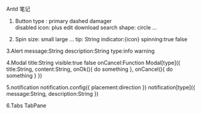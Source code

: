 Antd 笔记

1. Button
type : primary  dashed   damager  
disabled
icon: plus edit download search 
shape: circle ...

2. Spin
size: small large ...
tip: String
<Spin><Component /></Spin>
indicator:{icon}
spinning:true false

3.Alert
message:String
description:String
type:info warning

4.Modal
title:String
visible:true false
onCancel:Function
Modal[type]({
  title:String,
  content:String,
  onOk(){
    do something
  },
  onCancel(){
    do something
  }
})

5.notification
notification.config({
  placement:direction
})
notification[type]({
  message:String,
  description:String
})

6.Tabs TabPane
